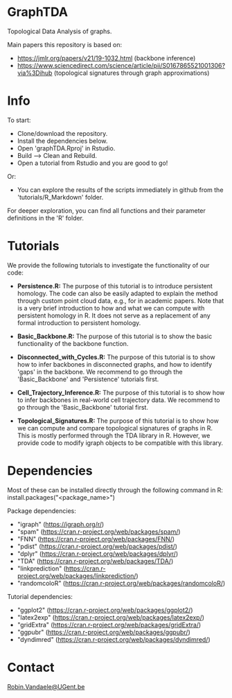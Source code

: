 # GraphTDA

Topological Data Analysis of graphs. 

Main papers this repository is based on: 
- https://jmlr.org/papers/v21/19-1032.html (backbone inference)
- https://www.sciencedirect.com/science/article/pii/S0167865521001306?via%3Dihub (topological signatures through graph approximations)

# Info

To start:
- Clone/download the repository.
- Install the dependencies below.
- Open 'graphTDA.Rproj' in Rstudio.
- Build --> Clean and Rebuild.
- Open a tutorial from Rstudio and you are good to go!

Or:
- You can explore the results of the scripts immediately in github from the 'tutorials/R_Markdown' folder.

For deeper exploration, you can find all functions and their parameter definitions in the 'R' folder.

# Tutorials

We provide the following tutorials to investigate the functionality of our code:


- **Persistence.R:** 
    The purpose of this tutorial is to introduce persistent homology. 
    The code can also be easily adapted to explain the method through custom point cloud data, e.g., for in academic papers.
    Note that is a very brief introduction to how and what we can compute with persistent homology in R.
    It does not serve as a replacement of any formal introduction to persistent homology.
  
  
- **Basic_Backbone.R:** 
    The purpose of this tutorial is to show the basic functionality of the backbone function.
  
  
- **Disconnected_with_Cycles.R:** 
    The purpose of this tutorial is to show how to infer backbones in disconnected graphs, and how to identify 'gaps' in the backbone.
    We recommend to go through the 'Basic_Backbone' and 'Persistence' tutorials first.
  
  
- **Cell_Trajectory_Inference.R:**
    The purpose of this tutorial is to show how to infer backbones in real-world cell trajectory data.
    We recommend to go through the 'Basic_Backbone' tutorial first.

  
- **Topological_Signatures.R:**
    The purpose of this tutorial is to show how we can compute and compare topological signatures of graphs in R.
    This is mostly performed through the TDA library in R.
    However, we provide code to modify igraph objects to be compatible with this library.


# Dependencies

Most of these can be installed directly through the following command in R: install.packages("<package_name>") 

Package dependencies:
- "igraph" (https://igraph.org/r/)
- "spam" (https://cran.r-project.org/web/packages/spam/)
- "FNN" (https://cran.r-project.org/web/packages/FNN/)
- "pdist" (https://cran.r-project.org/web/packages/pdist/)
- "dplyr" (https://cran.r-project.org/web/packages/dplyr/)
- "TDA" (https://cran.r-project.org/web/packages/TDA/)
- "linkprediction" (https://cran.r-project.org/web/packages/linkprediction/)
- "randomcoloR" (https://cran.r-project.org/web/packages/randomcoloR/)

Tutorial dependencies:
- "ggplot2" (https://cran.r-project.org/web/packages/ggplot2/)
- "latex2exp" (https://cran.r-project.org/web/packages/latex2exp/)
- "gridExtra" (https://cran.r-project.org/web/packages/gridExtra/)
- "ggpubr" (https://cran.r-project.org/web/packages/ggpubr/)
- "dyndimred" (https://cran.r-project.org/web/packages/dyndimred/)


# Contact

Robin.Vandaele@UGent.be
